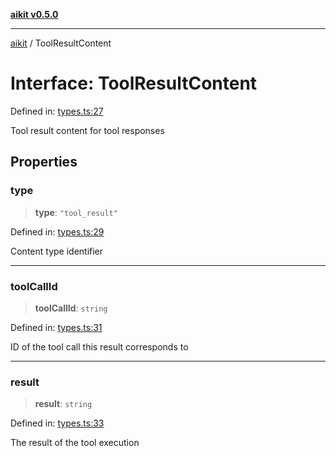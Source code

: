 [**aikit v0.5.0**](../README.md)

***

[aikit](../README.md) / ToolResultContent

# Interface: ToolResultContent

Defined in: [types.ts:27](https://github.com/chinmaymk/aikit/blob/main/src/types.ts#L27)

Tool result content for tool responses

## Properties

### type

> **type**: `"tool_result"`

Defined in: [types.ts:29](https://github.com/chinmaymk/aikit/blob/main/src/types.ts#L29)

Content type identifier

***

### toolCallId

> **toolCallId**: `string`

Defined in: [types.ts:31](https://github.com/chinmaymk/aikit/blob/main/src/types.ts#L31)

ID of the tool call this result corresponds to

***

### result

> **result**: `string`

Defined in: [types.ts:33](https://github.com/chinmaymk/aikit/blob/main/src/types.ts#L33)

The result of the tool execution

